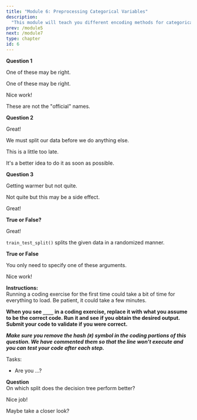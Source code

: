 ```yaml
---
title: "Module 6: Preprocessing Categorical Variables"
description:
  "This module will teach you different encoding methods for categorical variables (ordinal and one-hot encoding) and appropriately set them up. We will also introduce ColumnTransformer and CountVectorizer from the sklearn library and show you how to implement them."
prev: /module5
next: /module7
type: chapter
id: 6
---
```


<exercise id="0" title="Module Learning Outcomes"  type="slides, video">

<slides source="module6/module6_00" shot="0" start="11:4921" end="12:4509">
</slides>

</exercise>



<exercise id="1" title="Categorical Variables: Ordinal Encoding" type="slides,video">

<slides source="module6/module6_01" shot="3" start="00:002" end="94:51">
</slides>

</exercise>

<exercise id="2" title= "">

**Question 1**    


<choice id="1">

<opt text="">

One of these may be right.

</opt>

<opt text= "" >
 
One of these may be right.

</opt>

<opt text="" correct="true">

Nice work!

</opt>

<opt text="">

These are not the "official" names.

</opt>

</choice>


**Question 2**    


<choice id="2" >

<opt text="" correct="true">

Great!

</opt>

<opt text="">

We must split our data before we do anything else.

</opt>

<opt text="">

This is a little too late. 

</opt>

<opt text="">

It's a better idea to do it as soon as possible.

</opt>

</choice>

**Question 3**   


<choice id="3" >

<opt text="" >

</opt>

<opt text="" >

Getting warmer but not quite. 

</opt>

<opt text="">

Not quite but this may be a side effect. 

</opt>


<opt text="" correct="true">

Great!

</opt>


</choice>

</exercise>

<exercise id="3" title="">

**True or False?**      

<choice id="1" >
<opt text="True"  correct="true">

Great!

</opt>

<opt text="False">

`train_test_split()` splits the given data in a randomized manner. 

</opt>

</choice>

**True or False**      


<choice id="2">
<opt text="True" >

You only need to specify one of these arguments. 

</opt>

<opt text="False" correct="true">

Nice work! 

</opt>

</choice >

</exercise>

<exercise id="4" title="">

**Instructions:**    
Running a coding exercise for the first time could take a bit of time for everything to load.  Be patient, it could take a few minutes. 

**When you see `____` in a coding exercise, replace it with what you assume to be the correct code.  Run it and see if you obtain the desired output.  Submit your code to validate if you were correct.**

_**Make sure you remove the hash (`#`) symbol in the coding portions of this question.  We have commented them so that the line won't execute and you can test your code after each step.**_


Tasks:     


<codeblock id="">

- Are you ...?

</codeblock>


**Question**    
On which split does the decision tree perform better?

<choice id="1" >
<opt text="Training Data"   correct="true">

Nice job! 

</opt>

<opt text="Testing Data">

Maybe take a closer look?

</opt>

</choice>

</exercise>

<exercise id="5" title="Categorical Variables: One-Hot Encoding" type="slides,video">

<slides source="module6/module6_05" shot="3" start="00:002" end="94:51">
</slides>

</exercise>


<exercise id="9" title="ColumnTransformer" type="slides,video">

<slides source="module6/module6_09" shot="3" start="00:002" end="94:51">
</slides>

</exercise>


<exercise id="13" title="make_pipeline" type="slides,video">

<slides source="module6/module6_13" shot="3" start="00:002" end="94:51">
</slides>

</exercise>


<exercise id="17" title="CountVectorizer" type="slides,video">

<slides source="module6/module6_17" shot="3" start="00:002" end="94:51">
</slides>

</exercise>




<exercise id="30" title="What Did We Just Learn?" type="slides, video">
<slides source="module6/module6_end" shot="0" start="12:4510" end="13:2010">
</slides>